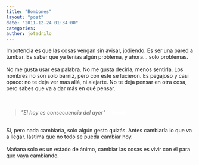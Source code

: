 ```yaml
---
title: "Bombones"
layout: "post"
date: "2011-12-24 01:34:00"
categories: 
author: jotadrilo
---
```


<div class="css-full-post-content js-full-post-content">
Impotencia es que las cosas vengan sin avisar, jodiendo. Es ser una pared a tumbar. Es saber que ya tenías algún problema, y ahora... solo problemas.<br /><br />No me gusta usar esa palabra. No me gusta decirla, menos sentirla. Los nombres no son solo barniz, pero con este se lucieron. Es pegajoso y casi opaco: no te deja ver mas allá, ni alejarte. No te deja pensar en otra cosa, pero sabes que va a dar más en qué pensar.<br /><br /><br /><blockquote class="tr_bq"><div style="text-align: left;"><i>"El hoy es consecuencia del ayer"</i>&nbsp;&nbsp;&nbsp;&nbsp; <i><b><span style="color: white;">Nach</span></b></i></div></blockquote><br />Si, pero nada cambiaría, solo algún gesto quizás. Antes cambiaría lo que va a llegar. lástima que no todo se pueda cambiar hoy.<br /><br />Mañana solo es un estado de ánimo, cambiar las cosas es vivir con él para que vaya cambiando.<br /><br />
</div>
